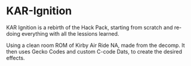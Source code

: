 # KAR-Ignition
KAR Ignition is a rebirth of the Hack Pack, starting from scratch and re-doing everything with all the lessions learned.

Using a clean room ROM of Kirby Air Ride NA, made from the decomp. It then uses Gecko Codes and custom C-code Dats, to create the desired effects.
